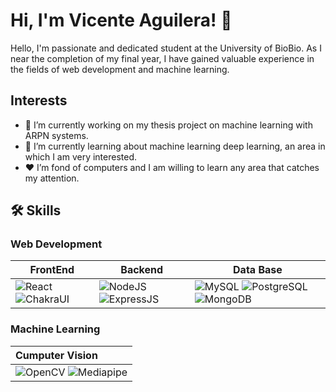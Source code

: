 
# Hi, I'm Vicente Aguilera! 👋

Hello, I'm passionate and dedicated student at the University of BioBio. As I near the completion of my final year, I have gained valuable experience in the fields of web development and machine learning.
## Interests

- 🔭 I’m currently working on my thesis project on machine learning with ARPN systems.
- 🌱 I’m currently learning about machine learning deep learning, an area in which I am very interested.
- ❤  I’m fond of computers and I am willing to learn any area that catches my attention.


## 🛠 Skills

### Web Development

| FrontEnd     | Backend        |  Data Base     |
|    ---       |     ---        |       ---      |
| ![React](https://img.shields.io/badge/React-20232A?style=for-the-badge&logo=react&logoColor=61DAFB) ![ChakraUI](https://img.shields.io/badge/Chakra%20UI-1A202C?style=for-the-badge&logo=ChakraUI&logoColor=319795)          | ![NodeJS](https://img.shields.io/badge/Node.js-339933?style=for-the-badge&logo=nodedotjs&logoColor=white) ![ExpressJS](https://img.shields.io/badge/Express.js-000000?style=for-the-badge&logo=express&logoColor=white)    | ![MySQL](	https://img.shields.io/badge/MySQL-005C84?style=for-the-badge&logo=mysql&logoColor=white) ![PostgreSQL](https://img.shields.io/badge/PostgreSQL-316192?style=for-the-badge&logo=postgresql&logoColor=white) ![MongoDB](https://img.shields.io/badge/MongoDB-4EA94B?style=for-the-badge&logo=mongodb&logoColor=white) | 

### Machine Learning

| Cumputer Vision       | 
| :---                  | 
| ![OpenCV](https://img.shields.io/badge/Opencv-20232A?style=for-the-badge&logo=opencv&logoColor=61DAFB)   ![Mediapipe](https://img.shields.io/badge/Mediapipe-20232A?style=for-the-badge&logo=google&logoColor=61DAFB)   |        
